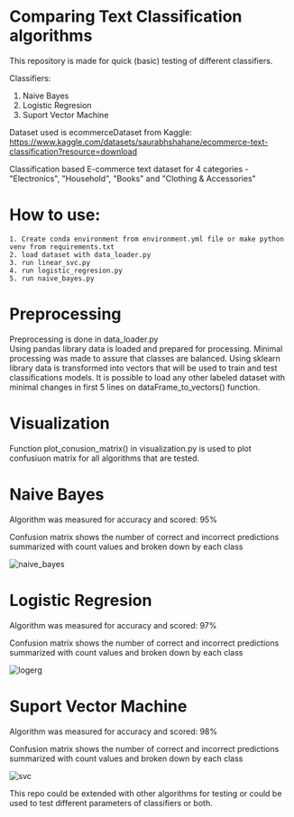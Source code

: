 # Comparing Text Classification algorithms

This repository is made for quick (basic) testing of different classifiers.

Classifiers:
  1. Naive Bayes
  2. Logistic Regresion
  3. Suport Vector Machine
  
 Dataset used is ecommerceDataset from Kaggle: 
 https://www.kaggle.com/datasets/saurabhshahane/ecommerce-text-classification?resource=download
 
 Classification based E-commerce text dataset for 4 categories - "Electronics", "Household", "Books" and "Clothing & Accessories"
 
 # How to use:
    1. Create conda environment from environment.yml file or make python venv from requirements.txt
    2. load dataset with data_loader.py
    3. run linear_svc.py 
    4. run logistic_regresion.py
    5. run naive_bayes.py
   
 # Preprocessing
 
 Preprocessing is done in data_loader.py  
 Using pandas library data is loaded and prepared for processing. Minimal processing was made to assure that classes are balanced.
 Using sklearn library data is transformed into vectors that will be used to train and test classifications models.
 It is possible to load any other labeled dataset with minimal changes in first 5 lines on dataFrame_to_vectors() function.

  # Visualization
  
  Function plot_conusion_matrix() in visualization.py is used to plot confusiuon matrix for all algorithms that are tested.
 
 # Naive Bayes
 
 Algorithm was measured for accuracy and scored: 95%
 
 
 Confusion matrix shows the number of correct and incorrect predictions summarized with count values and broken down by each class

 ![naive_bayes](https://user-images.githubusercontent.com/84984358/224565231-1a643f5d-a886-4321-ad00-1692633105c7.png)
 

 # Logistic Regresion
 
 Algorithm was measured for accuracy and scored: 97%
 
 
 Confusion matrix shows the number of correct and incorrect predictions summarized with count values and broken down by each class
 
 ![logerg](https://user-images.githubusercontent.com/84984358/224565838-69b3a9d9-c68f-475f-9d7e-379a6058d11b.png)

 
  # Suport Vector Machine
 
 Algorithm was measured for accuracy and scored: 98%
 
 
 Confusion matrix shows the number of correct and incorrect predictions summarized with count values and broken down by each class
 
 ![svc](https://user-images.githubusercontent.com/84984358/224565919-917fd1f0-0c06-42ce-a190-3f30acc8a8bf.png)


This repo could be extended with other algorithms for testing or could be used to test different parameters of classifiers or both.


 
